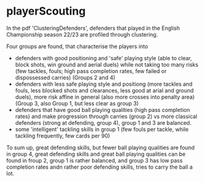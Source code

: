 # playerScouting

In the pdf 'ClusteringDefenders', defenders that played in the English Championship season 22/23 are profiled through clustering.

Four groups are found, that characterise the players into 

- defenders with good positioning and 'safe' playing style (able to clear, block shots, win ground and aerial duels)
 while not taking too many risks (few tackles, fouls; high pass completion rates, few failed or dispossessed carries)
 (Groups 2 and 4)
- defenders with less safe playing style and positiong (more tackles and fouls, less blocked shots and clearances, 
 less good at arial and ground duels), more risk affine in general (also more crosses into penalty area) 
 (Group 3, also Group 1, but less clear as group 3)
 - defenders that have good ball playing qualities (high pass completion rates) and make progression through carries (group 2)
 vs more classical defenders (strong at defending, group 4), group 1 and 3 are balanced.
- some 'intelligent' tackling skills in group 1 (few fouls per tackle, while tackling frequently, few cards per 90)

To sum up, great defending skills, but fewer ball playing qualities are found in group 4, 
great defending skills and great ball playing qualities can be found in froup 2, 
group 1 is rather balanced, and group 3 has low pass completion rates andn rather poor defending skills,
tries to carry the ball a lot. 
